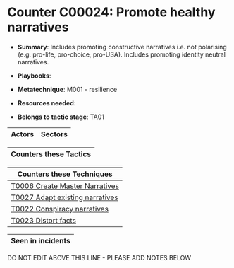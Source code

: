 # Counter C00024: Promote healthy narratives

* **Summary**: Includes promoting constructive narratives i.e. not polarising (e.g. pro-life, pro-choice, pro-USA).  Includes promoting identity neutral narratives. 

* **Playbooks**: 

* **Metatechnique**: M001 - resilience

* **Resources needed:** 

* **Belongs to tactic stage**: TA01


| Actors | Sectors |
| ------ | ------- |



| Counters these Tactics |
| ---------------------- |



| Counters these Techniques |
| ------------------------- |
| [T0006 Create Master Narratives](../techniques/T0006.md) |
| [T0027 Adapt existing narratives](../techniques/T0027.md) |
| [T0022 Conspiracy narratives](../techniques/T0022.md) |
| [T0023 Distort facts](../techniques/T0023.md) |



| Seen in incidents |
| ----------------- |


DO NOT EDIT ABOVE THIS LINE - PLEASE ADD NOTES BELOW